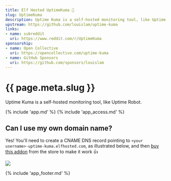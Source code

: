```yaml
---
title: Elf Hosted UptimeKuma 🧝
slug: UptimeKuma
description: Uptime Kuma is a self-hosted monitoring tool, like Uptime Robot
upstream: https://github.com/louislam/uptime-kuma
links:
- name: subreddit
  uri: https://www.reddit.com/r/UptimeKuma
sponsorship:
- name: Open Collective
  uri: https://opencollective.com/uptime-kuma
- name: GitHub Sponsors
  uri: https://github.com/sponsors/louislam
---
```


# {{ page.meta.slug }}

Uptime Kuma is a self-hosted monitoring tool, like Uptime Robot.

{% include 'app.md' %}
{% include 'app_access.md' %}

## Can I use my own domain name?

Yes! You'll need to create a CNAME DNS record pointing to `<your username>-uptime-kuma.elfhosted.com`, as illustrated below, and then [buy this addon](https://store.elfhosted.com/product/uptime-kuma-custom-domain-addon/) from the store to make it work :thumbsup:

![](/images/uptimekuma-custom-domain-setup.png)

{% include 'app_footer.md' %}
